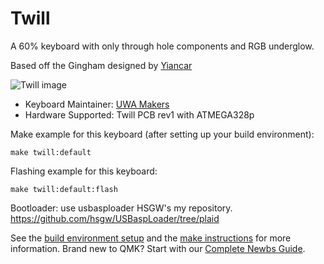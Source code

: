 # Twill

A 60% keyboard with only through hole components and RGB underglow.

Based off the Gingham designed by [Yiancar](https://yiancar-designs.com/portfolio/gingham/)

![Twill image](https://i.imgur.com/s4UtWqF.jpg)

* Keyboard Maintainer: [UWA Makers](https://wiki.uwamakers.com/)
* Hardware Supported: Twill PCB rev1 with ATMEGA328p

Make example for this keyboard (after setting up your build environment):

    make twill:default

Flashing example for this keyboard:

    make twill:default:flash

Bootloader:
use usbasploader HSGW's my repository.
https://github.com/hsgw/USBaspLoader/tree/plaid

See the [build environment setup](https://docs.qmk.fm/#/getting_started_build_tools) and the [make instructions](https://docs.qmk.fm/#/getting_started_make_guide) for more information. Brand new to QMK? Start with our [Complete Newbs Guide](https://docs.qmk.fm/#/newbs).
